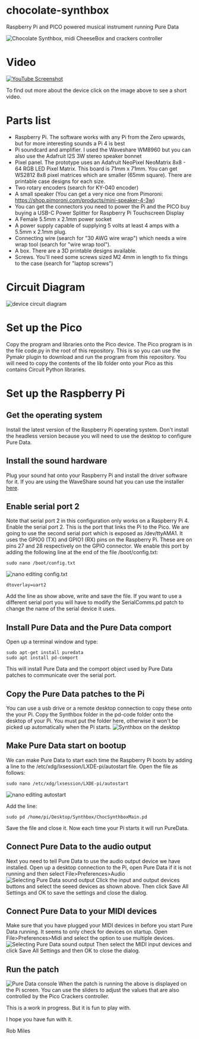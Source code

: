 # chocolate-synthbox
Raspberry Pi and PICO powered musical instrument running Pure Data


![Chocolate Synthbox, midi CheeseBox and crackers controller](images/synthbox%20cheesebox%20and%20crackers.jpg)
# Video
[![YouTube Screenshot](images/Video%20Title.jpg)](https://youtu.be/IFDrWa9PeCk)

To find out more about the device click on the image above to see a short video.
# Parts list
* Raspberry Pi. The software works with any Pi from the Zero upwards, but for more interesting sounds a Pi 4 is best
* Pi soundcard and amplifier. I used the Waveshare WM8960 but you can also use the Adafruit I2S 3W stereo speaker bonnet
* Pixel panel. The prototype uses an Adafruit NeoPixel NeoMatrix 8x8 - 64 RGB LED Pixel Matrix. This board is 71mm x 71mm. You can get WS2812 8x8 pixel matrices which are smaller (65mm square). There are printable case designs for each size. 
* Two rotary encoders (search for KY-040 encoder)
* A small speaker (You can get a very nice one from Pimoroni: https://shop.pimoroni.com/products/mini-speaker-4-3w)
* You can get the connectors you need to power the Pi and the PICO buy buying a USB-C Power Splitter for Raspberry Pi Touchscreen Display
* A Female 5.5mm x 2.1mm power socket 
* A power supply capable of supplying 5 volts at least 4 amps with a 5.5mm x 2.1mm plug.
* Connecting wire (search for "30 AWG wire wrap") which needs a wire wrap tool (search for "wire wrap tool").
* A box. There are a 3D printable designs available.
* Screws. You'll need some screws sized M2 4mm in length to fix things to the case (search for "laptop screws")
# Circuit Diagram
![device circuit diagram](images/Synthbox%20circuit.png)
# Set up the Pico
Copy the program and libraries onto the Pico device. The Pico program is in the file code.py in the root of this repository. This is so you can use the Pymakr plugin to download and run the program from this repository. You will need to copy the contents of the lib folder onto your Pico as this contains Circuit Python libraries. 
# Set up the Raspberry Pi
## Get the operating system
Install the latest version of the Raspberry Pi operating system. Don't install the headless version because you will  need to use the desktop to configure Pure Data.
## Install the sound hardware 
Plug your sound hat onto your Raspberry Pi and install the driver software for it. If you are using the WaveShare sound hat you can use the installer [here](https://www.waveshare.com/wiki/WM8960_Audio_HAT#Install_Driver).

## Enable serial port 2
Note that serial port 2 in this configuration only works on a Raspberry Pi 4. 
Enable the serial port 2. This is the port that links the Pi to the Pico. We are going to use the second serial port which is exposed as /dev/ttyAMA1. It uses the GPIO0 (TX) and GPIO1 (RX) pins on the Raspberry Pi. These are on pins 27 and 28 respectively on the GPIO connector. We enable this port by adding the following line at the end of the file /boot/config.txt:
```
sudo nano /boot/config.txt
```
![nano editing config.txt](images/adding%20serial%20port.png)

```
dtoverlay=uart2
```
Add the line as show above, write and save the file. If you want to use a different serial port you will have to modify the SerialComms.pd patch to change the name of the serial device it uses. 
## Install Pure Data and the Pure Data comport
Open up a terminal window and type:
```
sudo apt-get install puredata
sudo apt install pd-comport
```
This will install Pure Data and the comport object used by Pure Data patches to communicate over the serial port. 
## Copy the Pure Data patches to the Pi
You can use a usb drive or a remote desktop connection to copy these onto the your Pi. Copy the  Synthbox folder in the pd-code folder onto the desktop of your Pi. You must put the folder here, otherwise it won't be picked up automatically when the Pi starts. 
![Synthbox on the desktop](images/synthbox%20on%20the%20desktop.png)
## Make Pure Data start on bootup
We can make Pure Data to start each time the Raspberry Pi boots by adding a line to the /etc/xdg/lxsession/LXDE-pi/autostart file. Open the file as follows:
```
sudo nano /etc/xdg/lxsession/LXDE-pi/autostart
```
![nano editing autostart](images/auto%20starting%20Pure%20Data.png)

Add the line:
```
sudo pd /home/pi/Desktop/Synthbox/ChocSynthboxMain.pd
```
Save the file and close it. Now each time your Pi starts it will run PureData.
## Connect Pure Data to the audio output
Next you need to tell Pure Data to use the audio output device we have installed.
Open up a desktop connection to the Pi, open Pure Data if it is not running and then select File>Preferences>Audio 
![Selecting Pure Data sound output](images/puredata%20sound%20output%20select.png)
Click the input and output devices buttons and select the seeed devices as shown above. 
Then click Save All Settings and OK to save the settings and close the dialog.
## Connect Pure Data to your MIDI devices
Make sure that you have plugged your MIDI devices in before you start Pure Data running. It seems to only check for devices on startup. Open File>Preferences>Midi and select the option to use multiple devices. 
![Selecting Pure Data sound output](images/puredata%20midi%20select.png)
Then select the MIDI input devices and click Save All Settings and then OK to close the dialog. 
## Run the patch
![Pure Data console](images/Synthbox%20console.png)
When the patch is running the above is displayed on the Pi screen. You can use the sliders to adjust the values that are also controlled by the Pico Crackers controller. 

This is a work in progress. But it is fun to play with. 

I hope you have fun with it.

Rob Miles